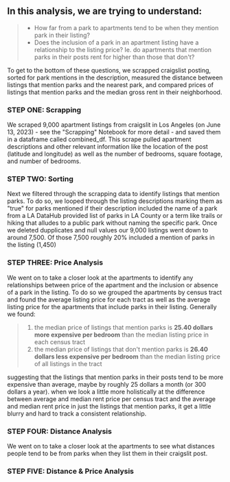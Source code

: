 ## In this analysis, we are trying to understand: 
>- How far from a park to apartments tend to be when they mention park in their listing?
>- Does the inclusion of a park in an apartment listing have a relationship to the listing price? Ie. do apartments that mention parks in their posts rent for higher than those that don't?

To get to the bottom of these questions, we scrapped craigslist posting, sorted for park mentions in the description, measured the distance between listings that mention parks and the nearest park, and compared prices of listings that mention parks and the median gross rent in their neighborhood. 

### STEP ONE: Scrapping
We scraped 9,000 apartment listings from craigslit in Los Angeles (on June 13, 2023) - see the "Scrapping" Notebook for more detail - and saved them in a dataframe called combined_df. This scrape pulled apartment descriptions and other relevant information like the location of the post (latitude and longitude) as well as the number of bedrooms, square footage, and number of bedrooms. 

### STEP TWO: Sorting
Next we filtered through the scrapping data to identify listings that mention parks. To do so, we looped through the listing descriptions marking them as "true" for parks mentioned if their description included the name of a park from a LA DataHub provided list of parks in LA County or a term like trails or hiking that alludes to a public park without naming the specific park. Once we deleted dupplicates and null values our 9,000 listings went down to around 7,500. Of those 7,500 roughly 20% included a mention of parks in the listing (1,450)

### STEP THREE: Price Analysis
We went on to take a closer look at the apartments to identify any relationships between price of the apartment and the inclusion or absence of a park in the listing. To do so we grouped the apartments by census tract and found the average listing price for each tract as well as the average listing price for the apartments that include parks in their listing. Generally we found: 
> 1. the median price of listings that mention parks is **25.40 dollars more expensive per bedroom** than the median listing price in each census tract 
> 2. the median price of listings that don't mention parks is **26.40 dollars less expensive per bedroom** than the median listing price of all listings in the tract

suggesting that the listings that mention parks in their posts tend to be more expensive than average, maybe by roughly 25 dollars a month (or 300 dollars a year). when we look a little more holistically at the difference between average and median rent price per census tract and the average and median rent price in just the listings that mention parks, it get a little blurry and hard to track a consistent relationship. 

### STEP FOUR: Distance Analysis
We went on to take a closer look at the apartments to see what distances people tend to be from parks when they list them in their craigslit post. 

### STEP FIVE: Distance & Price Analysis
